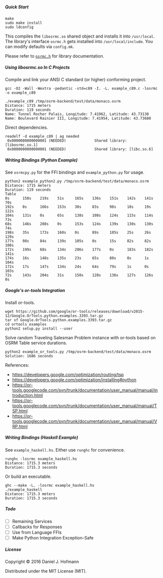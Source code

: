 ##### Quick Start

    make
    sudo make install
    sudo ldconfig

This compiles the `libosrmc.so` shared object and installs it into `/usr/local`.
The library's interface `osrmc.h` gets installed into `/usr/local/include`.
You can modify defaults via `config.mk`.

Please refer to [`osrmc.h`](https://github.com/daniel-j-h/libosrmc/blob/master/osrmc.h) for library documentation.

##### Using libosrmc.so In C Projects

Compile and link your ANSI C standard (or higher) conforming project.

    gcc -O2 -Wall -Wextra -pedantic -std=c89 -I. -L. example_c89.c -losrmc -o example_c89

    ./example_c89 /tmp/osrm-backend/test/data/monaco.osrm
    Distance: 1715 meters
    Duration: 119 seconds
    Name: Tunnel Rocher Palais, Longitude: 7.41962, Latitude: 43.73138
    Name: Boulevard Rainier III, Longitude: 7.41954, Latitude: 43.73680

Direct dependencies.

    readelf -d example_c89 | ag needed
     0x0000000000000001 (NEEDED)             Shared library: [libosrmc.so.1]
     0x0000000000000001 (NEEDED)             Shared library: [libc.so.6]

##### Writing Bindings (Python Example)

See `osrmcpy.py` for the FFI bindings and `example_python.py` for usage.

    python2 example_python2.py /tmp/osrm-backend/test/data/monaco.osrm
    Distance: 1715 meters
    Duration: 119 seconds
    Table
    0s      158s    219s    51s     165s    136s    151s    142s    141s    70s
    192s    0s      166s    153s    30s     83s     98s     18s     19s     122s
    104s    131s    0s      65s     138s    108s    124s    115s    114s    73s
    68s     146s    208s    0s      153s    124s    139s    130s    130s    74s
    198s    35s     173s    160s    0s      89s     105s    25s     26s     129s
    177s    98s     84s     139s    105s    0s      15s     82s     82s     108s
    172s    199s    68s     134s    206s    177s    0s      183s    182s    141s
    174s    16s     148s    135s    23s     65s     80s     0s      1s      104s
    172s    17s     147s    134s    24s     64s     79s     1s      0s      103s
    72s     143s    204s    31s     150s    120s    136s    127s    126s    0s

##### Google's or-tools Integration

Install or-tools.

    wget https://github.com/google/or-tools/releases/download/v2015-12/Google.OrTools.python.examples.3393.tar.gz
    tar xf Google.OrTools.python.examples.3393.tar.gz
    cd ortools_examples
    python2 setup.py install --user

Solve random Traveling Salesman Problem instance with or-tools based on OSRM Table service durations.

    python2 example_or_tools.py /tmp/osrm-backend/test/data/monaco.osrm
    Solution: 1686 seconds

References:

- https://developers.google.com/optimization/routing/tsp
- https://developers.google.com/optimization/installing#python
- https://or-tools.googlecode.com/svn/trunk/documentation/user_manual/manual/introduction.html
- https://or-tools.googlecode.com/svn/trunk/documentation/user_manual/manual/TSP.html
- https://or-tools.googlecode.com/svn/trunk/documentation/user_manual/manual/VRP.html

##### Writing Bindings (Haskell Example)

See `example_haskell.hs`. Either use `runghc` for convenience.

    runghc -losrmc example_haskell.hs
    Distance: 1715.3 meters
    Duration: 1715.3 seconds

Or build an executable.

    ghc --make -L. -losrmc example_haskell.hs
    ./example_haskell
    Distance: 1715.3 meters
    Duration: 1715.3 seconds

##### Todo

- [ ] Remaining Services
- [ ] Callbacks for Responses
- [ ] Use from Language FFIs
- [ ] Make Python Integration Exception-Safe

##### License

Copyright © 2016 Daniel J. Hofmann

Distributed under the MIT License (MIT).
